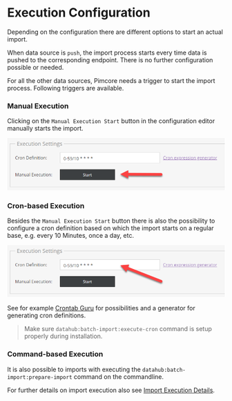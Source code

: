 # Execution Configuration

Depending on the configuration there are different options to start an actual import. 

When data source is `push`, the import process starts every time data is pushed to the corresponding
endpoint. There is no further configuration possible or needed. 

For all the other data sources, Pimcore needs a trigger to start the import process. Following triggers
are available. 

### Manual Execution
Clicking on the `Manual Execution Start` button in the configuration editor manually starts the import.

![Manual Execution Start](../img/execution_manual.png)

### Cron-based Execution
Besides the `Manual Execution Start` button there is also the possibility to configure a cron definition 
based on which the import starts on a regular base, e.g. every 10 Minutes, once a day, etc. 

![Cron Definition](../img/execution_cron.png)

See for example [Crontab Guru](https://crontab.guru/) for possibilities and a generator for generating
cron definitions. 

> Make sure `datahub:batch-import:execute-cron` command is setup properly during installation. 

### Command-based Execution
It is also possible to imports with executing the `datahub:batch-import:prepare-import` command on the commandline. 



For further details on import execution also see [Import Execution Details](../04_Import_Execution_Details.md).  
   
   
   
   
